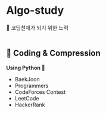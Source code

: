 # Algo-study
🎹 코딩천재가 되기 위한 노력  
<br>

## 💫 Coding & Compression
**Using Python 👻**  
- BaekJoon
- Programmers
- CodeForces Contest
- LeetCode
- HackerRank
